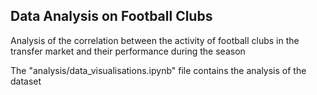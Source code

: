 ## Data Analysis on Football Clubs

Analysis of the correlation between the activity of football clubs in the transfer market and their performance during the season

The "analysis/data_visualisations.ipynb" file contains the analysis of the dataset